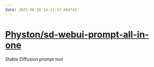 ```yaml
---
date: 2025-06-28 14:12:37.494745
---
```


# [Physton/sd-webui-prompt-all-in-one](https://github.com/Physton/sd-webui-prompt-all-in-one)

Stable Diffusion prompt tool